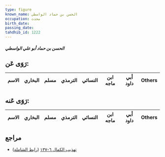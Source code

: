```yaml
---
type: figure
known_name: الحسن بن حماد الواسطي
occupation: محدث
birth_date:
passing_date:
tahdhib_id: 1222
---
```

##### الحسن بن حماد أبو علي الواسطي

## رَوَى عَن:
| الاسم | البخاري | مسلم | الترمذي | النسائي | ابن ماجه | أبي داود | Others |
| ----- | ------- | ---- | ------- | ------- | -------- | -------- | ------ |
## رَوَى عَنه:
| الاسم | البخاري | مسلم | الترمذي | النسائي | ابن ماجه | أبي داود | Others |
| ----- | ------- | ---- | ------- | ------- | -------- | -------- | ------ |
## مراجع
- [تهذيب الكمال ٦-١٣٧](obsidian://open?vault=Tahdhib-al-Kamal&file=Figures/١٢٢٢-الحسن%20بن%20حماد%20أبو%20علي%20الواسطي) ([رابط الشاملة](https://shamela.ws/book/3722/2801))
